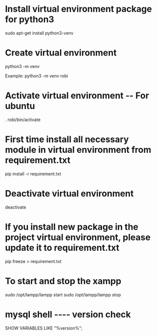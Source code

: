 # Install virtual environment package for python3 
sudo apt-get install python3-venv

# Create virtual environment
python3 -m venv <env-name>

Example:
python3 -m venv robi

# Activate virtual environment -- For ubuntu
. robi/bin/activate

# First time install all necessary module in virtual environment from requirement.txt
pip install -r requirement.txt 

# Deactivate virtual environment
deactivate

# If you install new package in the project virtual environment, please update it to requirement.txt
pip freeze > requirement.txt

# To start and stop the xampp
sudo /opt/lampp/lampp start
sudo /opt/lampp/lampp stop

# mysql shell ---- version check
SHOW VARIABLES LIKE "%version%";
